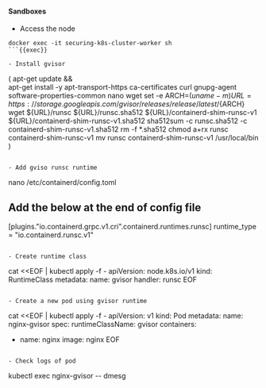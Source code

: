 #### Sandboxes
- Access the node
```
docker exec -it securing-k8s-cluster-worker sh
```{{exec}}

- Install gvisor
```

(
apt-get update && \
apt-get install -y apt-transport-https ca-certificates curl gnupg-agent software-properties-common nano wget
set -e
ARCH=$(uname -m)
URL=https://storage.googleapis.com/gvisor/releases/release/latest/${ARCH}
wget ${URL}/runsc ${URL}/runsc.sha512  ${URL}/containerd-shim-runsc-v1 ${URL}/containerd-shim-runsc-v1.sha512
sha512sum -c runsc.sha512 -c containerd-shim-runsc-v1.sha512
rm -f *.sha512
chmod a+rx runsc containerd-shim-runsc-v1
mv runsc containerd-shim-runsc-v1 /usr/local/bin
)
```{{exec}}

- Add gviso runsc runtime

```
nano /etc/containerd/config.toml

## Add the below at the end of config file
[plugins."io.containerd.grpc.v1.cri".containerd.runtimes.runsc]
  runtime_type = "io.containerd.runsc.v1"
```

- Create runtime class
```
cat <<EOF | kubectl apply -f -
apiVersion: node.k8s.io/v1
kind: RuntimeClass
metadata:
  name: gvisor
handler: runsc
EOF
```{{exec}}

- Create a new pod using gvisor runtime
```
cat <<EOF | kubectl apply -f -
apiVersion: v1
kind: Pod
metadata:
  name: nginx-gvisor
spec:
  runtimeClassName: gvisor
  containers:
  - name: nginx
    image: nginx
EOF
```{{exec}}

- Check logs of pod
```
 kubectl exec  nginx-gvisor -- dmesg
 ```{{exec}}
